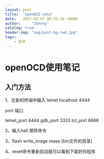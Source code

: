 ```yaml
---
layout: post
title:  "openOCD note"
date:   2017-02-07 00:35:34 +0800
author:     "Johnny"
catalog: true
header-img: "img/post-bg-rwd.jpg"
tags:
    - 技术
---
```



# openOCD使用笔记 #
## 入门方法 ##
1、在新的终端中输入 telnet localhost 4444

port        端口

telnet_port 4444
gdb_port    3333
tcl_port    6666

2、输入halt  擦除命令

3、flash write_image rease [bin文件的目录]

4、reset命令重新启动就可以看到下载好的程序
